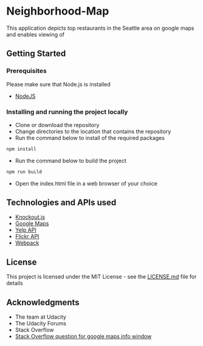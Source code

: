 # Neighborhood-Map

This application depicts top restaurants in the Seattle area on google maps and enables viewing of

## Getting Started

### Prerequisites

Please make sure that Node.js is installed
* [NodeJS](https://nodejs.org/en/)

### Installing and running the project locally

* Clone or download the repository
* Change directories to the location that contains the repository
* Run the command below to install of the required packages
```sh
npm install
```
* Run the command below to build the project
```sh
npm run build
```
* Open the index.html file in a web browser of your choice

## Technologies and APIs used
* [Knockout.js](http://knockoutjs.com/)
* [Google Maps](https://developers.google.com/maps/documentation/javascript/)
* [Yelp API](https://www.yelp.com/developers/documentation/v2/search_api)
* [Flickr API](https://www.flickr.com/services/api/)
* [Webpack](https://webpack.github.io/)
## License

This project is licensed under the MIT License - see the [LICENSE.md](LICENSE.md) file for details

## Acknowledgments

* The team at Udacity
* The Udacity Forums
* Stack Overflow
* [Stack Overflow question for google maps info window](https://nodejs.org/en/)
